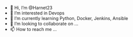 - 👋 Hi, I’m @Harnet23
- 👀 I’m interested in Devops
- 🌱 I’m currently learning Python, Docker, Jenkins, Ansible
- 💞️ I’m looking to collaborate on ...
- 📫 How to reach me ...

<!---
Harnet23/Harnet23 is a ✨ special ✨ repository because its `README.md` (this file) appears on your GitHub profile.
You can click the Preview link to take a look at your changes.
--->
